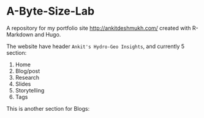 # A-Byte-Size-Lab

A repository for my portfolio site <http://ankitdeshmukh.com/> created with R-Markdown and Hugo.

The website have header `Ankit's Hydro-Geo Insights`, and currently 5 section:
1. Home
2. Blog/post
3. Research
4. Slides
5. Storytelling
6. Tags

This is another section for Blogs:
